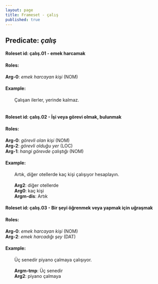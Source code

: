 ```yaml
---
layout: page
title: Frameset - çalış
published: true
---
```

<h2>Predicate: <i>çalış</i></h2>
<h4>Roleset id: çalış.01 - emek harcamak<br>
<h4>Roles:</h4>
<b>Arg-0</b>: <i>emek harcayan kişi</i>  (NOM) <br>
<h4>Example:</h4>
&emsp;&emsp;Çalışan ilerler, yerinde kalmaz.<br><br>

<h4>Roleset id: çalış.02 - İşi veya görevi olmak, bulunmak<br>
<h4>Roles:</h4>
<b>Arg-0</b>: <i>görevli olan kişi</i>  (NOM) <br>
<b>Arg-2</b>: <i>görevli olduğu yer</i>  (LOC) <br>
<b>Arg-1</b>: <i>hangi görevde çalıştığı</i>  (NOM) <br>
<h4>Example:</h4>
&emsp;&emsp;Artık, diğer otellerde kaç kişi çalışıyor hesaplayın.<br><br>
&emsp;&emsp;<b>Arg2</b>:  diğer otellerde<br>
&emsp;&emsp;<b>Arg0</b>:  kaç kişi<br>
&emsp;&emsp;<b>Argm-dis</b>:  Artık<br>

<h4>Roleset id: çalış.03 - Bir şeyi öğrenmek veya yapmak için uğraşmak<br>
<h4>Roles:</h4>
<b>Arg-0</b>: <i>emek harcayan kişi</i>  (NOM) <br>
<b>Arg-2</b>: <i>emek harcadığı şey</i>  (DAT) <br>
<h4>Example:</h4>
&emsp;&emsp;Üç senedir piyano çalmaya çalışıyor.<br><br>
&emsp;&emsp;<b>Argm-tmp</b>:  Üç senedir<br>
&emsp;&emsp;<b>Arg2</b>:  piyano çalmaya<br>

